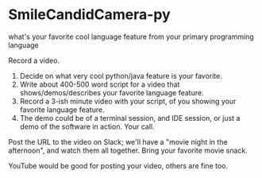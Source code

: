 # SmileCandidCamera-py
what's your favorite cool language feature from your primary programming language

Record a video.

1) Decide on what very cool python/java feature is your favorite.
2) Write about 400-500 word script for a video that shows/demos/describes your favorite language feature.
3) Record a 3-ish minute video with your script, of you showing your favorite language feature.
4) The demo could be of a terminal session, and IDE session, or just a demo of the software in action. Your call.

Post the URL to the video on Slack; we'll have a "movie night in the afternoon", and watch them all together. 
Bring your favorite movie snack.

YouTube would be good for posting your video, others are fine too.
